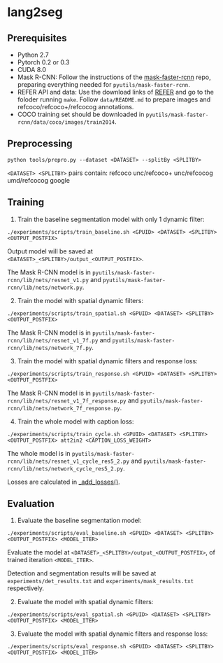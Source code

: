 # lang2seg

## Prerequisites

* Python 2.7
* Pytorch 0.2 or 0.3
* CUDA 8.0
* Mask R-CNN: Follow the instructions of the [mask-faster-rcnn](https://github.com/lichengunc/mask-faster-rcnn) repo, preparing everything needed for `pyutils/mask-faster-rcnn`.
* REFER API and data: Use the download links of [REFER](https://github.com/lichengunc/refer) and go to the foloder running `make`. Follow `data/README.md` to prepare images and refcoco/refcoco+/refcocog annotations.
* COCO training set should be downloaded in `pyutils/mask-faster-rcnn/data/coco/images/train2014`.

## Preprocessing
```
python tools/prepro.py --dataset <DATASET> --splitBy <SPLITBY>
```
`<DATASET> <SPLITBY>` pairs contain: refcoco unc/refcoco+ unc/refcocog umd/refcocog google

## Training
1. Train the baseline segmentation model with only 1 dynamic filter:
```
./experiments/scripts/train_baseline.sh <GPUID> <DATASET> <SPLITBY> <OUTPUT_POSTFIX>
```
Output model will be saved at `<DATASET>_<SPLITBY>/output_<OUTPUT_POSTFIX>`.

The Mask R-CNN model is in `pyutils/mask-faster-rcnn/lib/nets/resnet_v1.py` and `pyutils/mask-faster-rcnn/lib/nets/network.py`.

2. Train the model with spatial dynamic filters:
```
./experiments/scripts/train_spatial.sh <GPUID> <DATASET> <SPLITBY> <OUTPUT_POSTFIX>
```
The Mask R-CNN model is in `pyutils/mask-faster-rcnn/lib/nets/resnet_v1_7f.py` and `pyutils/mask-faster-rcnn/lib/nets/network_7f.py`.

3. Train the model with spatial dynamic filters and response loss:
```
./experiments/scripts/train_response.sh <GPUID> <DATASET> <SPLITBY> <OUTPUT_POSTFIX>
```
The Mask R-CNN model is in `pyutils/mask-faster-rcnn/lib/nets/resnet_v1_7f_response.py` and `pyutils/mask-faster-rcnn/lib/nets/network_7f_response.py`.

4. Train the whole model with caption loss:
```
./experiments/scripts/train_cycle.sh <GPUID> <DATASET> <SPLITBY> <OUTPUT_POSTFIX> att2in2 <CAPTION_LOSS_WEIGHT>
```
The whole model is in `pyutils/mask-faster-rcnn/lib/nets/resnet_v1_cycle_res5_2.py` and `pyutils/mask-faster-rcnn/lib/nets/network_cycle_res5_2.py`.

Losses are calculated in [_add_losses()](https://github.com/wenz116/lang2seg/blob/master/pyutils/mask-faster-rcnn/lib/nets/network_cycle.py#L396).

## Evaluation
1. Evaluate the baseline segmentation model:
```
./experiments/scripts/eval_baseline.sh <GPUID> <DATASET> <SPLITBY> <OUTPUT_POSTFIX> <MODEL_ITER>
```
Evaluate the model at `<DATASET>_<SPLITBY>/output_<OUTPUT_POSTFIX>`, of trained iteration `<MODEL_ITER>`.

Detection and segmentation results will be saved at `experiments/det_results.txt` and `experiments/mask_results.txt` respectively.

2. Evaluate the model with spatial dynamic filters:
```
./experiments/scripts/eval_spatial.sh <GPUID> <DATASET> <SPLITBY> <OUTPUT_POSTFIX> <MODEL_ITER>
```

3. Evaluate the model with spatial dynamic filters and response loss:
```
./experiments/scripts/eval_response.sh <GPUID> <DATASET> <SPLITBY> <OUTPUT_POSTFIX> <MODEL_ITER>
```
